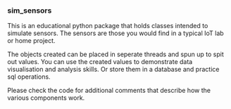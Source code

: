 ### sim_sensors

This is an educational python package that holds classes intended to simulate sensors. The sensors are those you would find in a typical IoT lab or home project.

The objects created can be placed in seperate threads and spun up to spit out values. You can use the created values to demonstrate data visualisation and analysis skills. Or store them in a database and practice sql operations.

Please check the code for additional comments that describe how the various components work.
